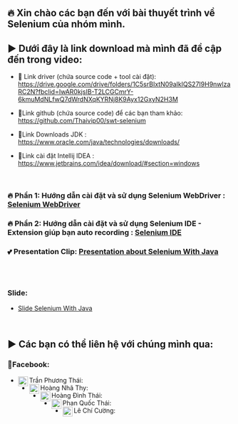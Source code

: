 ## 🔥 Xin chào các bạn đến với bài thuyết trình về Selenium của nhóm mình.

### <h2>▶ Dưới đây là link download mà mình đã đề cập đến trong video:</h2>

- 🔗 Link driver (chứa source code + tool cài đặt): https://drive.google.com/drive/folders/1C5srBIxtN09aIklQS27I9H9nwlzaRC2N?fbclid=IwAR0kjsIB-T2LCGCmrY-6kmuMdNLfwQ7dWrdNXqKYRNj8K9Ayx12GxyN2H3M

- 🔗Link github (chứa source code) để các bạn tham khảo: https://github.com/Thaivip00/swt-selenium

- 🔗Link Downloads JDK : https://www.oracle.com/java/technologies/downloads/

- 🔗Link cài đặt Intellij IDEA : https://www.jetbrains.com/idea/download/#section=windows

</br>

### 🔥 Phần 1: Hướng dẫn cài đặt và sử dụng Selenium WebDriver : [Selenium WebDriver](https://www.youtube.com/watch?v=f-1-V2xRPIM&t=0s)

### 🔥 Phần 2: Hướng dẫn cài đặt và sử dụng Selenium IDE - Extension giúp bạn auto recording : [Selenium IDE](https://www.youtube.com/watch?v=O81wJ37mDlU&t=0s)

### 💕 Presentation Clip: [Presentation about Selenium With Java](https://www.youtube.com/watch?v=ybsNU1OAki8&t=0s)

</br>

# <h3>Slide:</h3>
- [Slide Selenium With Java](https://docs.google.com/presentation/d/1hWaF_INosbZNn7oZpWepab-_KTMZU79g/edit#slide=id.p1)

</br>
 
### <h2>▶ Các bạn có thể liên hệ với chúng mình qua:</h2>

### 📢Facebook:

- Trần Phương Thái: <a href="https://www.facebook.com/thaiyeunguyet"><img align="left" alt="thaiyeunguyet| Facebook" width="22px" src="https://cdn.jsdelivr.net/npm/simple-icons@v3/icons/facebook.svg"/></a>
- Hoàng Nhã Thy: <a href="https://www.facebook.com/OrieSocuteee"><img align="left" alt="OrieSocuteee| Facebook" width="22px" src="https://cdn.jsdelivr.net/npm/simple-icons@v3/icons/facebook.svg"/></a>
- Hoàng Đình Thái: <a href="https://www.facebook.com/tuitenthaiii"><img align="left" alt="tuitenthaiii| Facebook" width="22px" src="https://cdn.jsdelivr.net/npm/simple-icons@v3/icons/facebook.svg"/></a>
- Phan Quốc Thái: <a href="https://www.facebook.com/thai.phan.5209000"><img align="left" alt="thai.phan.5209000| Facebook" width="22px" src="https://cdn.jsdelivr.net/npm/simple-icons@v3/icons/facebook.svg"/></a>
- Lê Chí Cường: <a href="https://www.facebook.com/Lcc060798"><img align="left" alt="Lcc060798| Facebook" width="22px" src="https://cdn.jsdelivr.net/npm/simple-icons@v3/icons/facebook.svg"/></a>

</br>


